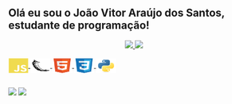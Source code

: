 ## Olá eu sou o João Vitor Araújo dos Santos, estudante de programação!
<div align="center">
  <a href="https://github.com/JoaoV1821">
  <img height="180em" src="https://github-readme-stats.vercel.app/api?username=JoaoV1821&show_icons=true&theme=nightowl&include_all_commits=true&count_private=true"/>
   <img height="180em" src="https://github-readme-stats.vercel.app/api/top-langs/?username=JoaoV1821&layout=compact&langs_count=7&theme=nightowl"/>
</div>
<div style="display: inline_block"><br>
  <img align="center" alt="Joao-Js" height="30" width="40" src="https://raw.githubusercontent.com/devicons/devicon/master/icons/javascript/javascript-plain.svg">
  <img align="center" alt="Joao-Flask" height="30" width="40" src="https://raw.githubusercontent.com/devicons/devicon/master/icons/flask/flask-original.svg">
  <img align="center" alt="Joao-HTML" height="30" width="40" src="https://raw.githubusercontent.com/devicons/devicon/master/icons/html5/html5-original.svg">
  <img align="center" alt="Joao-CSS" height="30" width="40" src="https://raw.githubusercontent.com/devicons/devicon/master/icons/css3/css3-original.svg">
  <img align="center" alt="Joao-Python" height="30" width="40" src="https://raw.githubusercontent.com/devicons/devicon/master/icons/python/python-original.svg">
</div>
  
  ##
  
 <div>
   <a href="https://https:www.linkedin.com/in/joão-vitor-araújo-dos-santos-44644021a/" target="_blank"><img src="https://img.shields.io/badge/-LinkedIn-%230077B5?style=for-the-badge&logo=linkedin&logoColor=white" target="_blank"></a>
   <a href = "mailto:joaovitoraraujo1821@gmail.com"><img src="https://img.shields.io/badge/-Gmail-%23333?style=for-the-badge&logo=gmail&logoColor=white" target="_blank"></a>
   
